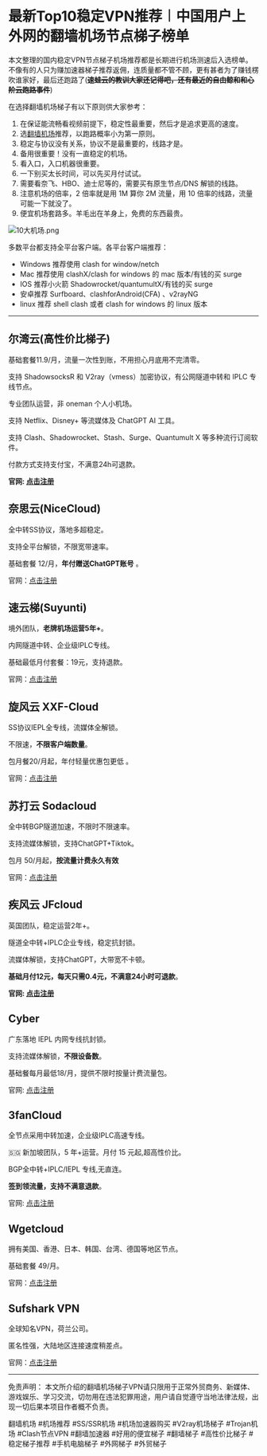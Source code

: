 # 最新Top10稳定VPN推荐︱中国用户上外网的翻墙机场节点梯子榜单

本文整理的国内稳定VPN节点梯子机场推荐都是长期进行机场测速后入选榜单。不像有的人只为赚加速器梯子推荐返佣，连质量都不管不顾，更有甚者为了赚钱楞吹谁家好，最后还跑路了(**~~速蛙云的教训大家还记得吧，还有最近的自由鲸和和心阶云跑路事件~~**)

在选择翻墙机场梯子有以下原则供大家参考：

1. 在保证能流畅看视频前提下，稳定性最重要，然后才是追求更高的速度。
2. 选[翻墙机场](https://github.com/VPN-Best/SSR_V2Ray)推荐，以跑路概率小为第一原则。
3. 稳定与协议没有关系，协议不是最重要的，线路才是。
4. 备用很重要！没有一直稳定的机场。
5. 看入口，入口机器很重要。
6. 一下别买太长时间，可以先买月付试试。
7. 需要看奈飞、HBO、迪士尼等的，需要买有原生节点/DNS 解锁的线路。
8. 注意机场的倍率，2 倍率就是用 1M 算你 2M 流量，用 10 倍率的线路，流量可能一下就没了。
9. 便宜机场套路多。羊毛出在羊身上，免费的东西最贵。

![10大机场.png](https://s2.loli.net/2024/03/17/u9eTinQ2BDL8Mb4.png)

多数平台都支持全平台客户端。各平台客户端推荐：

- Windows 推荐使用 clash for window/netch
- Mac 推荐使用 clashX/clash for windows 的 mac 版本/有钱的买 surge
- IOS 推荐小火箭 Shadowrocket/quantumultX/有钱的买 surge
- 安卓推荐 Surfboard、clashforAndroid(CFA) 、v2rayNG
- linux 推荐 shell clash 或者 clash for windows 的 linux 版本


---
## 尔湾云(高性价比梯子)

基础套餐11.9/月，流量一次性到账，不用担心月底用不完清零。

支持 ShadowsocksR 和 V2ray（vmess）加密协议，有公网隧道中转和 IPLC 专线节点。

专业团队运营，非 oneman 个人小机场。

支持 Netflix、Disney+ 等流媒体及 ChatGPT AI 工具。

支持 Clash、Shadowrocket、Stash、Surge、Quantumult X 等多种流行订阅软件。

付款方式支持支付宝，不满意24h可退款。

**官网: [点击注册](https://go.1vpn.cc/ewan)**

## 奈思云(NiceCloud)

全中转SS协议，落地多超稳定。

支持全平台解锁，不限宽带速率。

基础套餐 12/月，**年付赠送ChatGPT账号** 。

官网：[点击注册](https://go.1vpn.cc/nisi)

## 速云梯(Suyunti)

境外团队，**老牌机场运营5年+**。

内网隧道中转、企业级IPLC专线。

基础最低月付套餐：19元，支持退款。

官网：[点击注册](https://go.1vpn.cc/suyu)

## 旋风云 XXF-Cloud

SS协议IEPL全专线，流媒体全解锁。

不限速，**不限客户端数量**。

包月餐20/月起，年付轻量优惠包更低 。

官网：[点击注册](https://go.1vpn.cc/xxfeng)

## 苏打云 Sodacloud

全中转BGP隧道加速，不限时不限速率。

支持流媒体解锁，支持ChatGPT+Tiktok。

包月 50/月起，**按流量计费永久有效**

官网：[点击注册](https://go.1vpn.cc/soda)

## 疾风云 JFcloud

英国团队，稳定运营2年+。

隧道全中转+IPLC企业专线，稳定抗封锁。

流媒体解锁，支持ChatGPT，大带宽不卡顿。

**基础月付12元，每天只需0.4元，不满意24小时可退款**。

**官网: [点击注册](https://go.1vpn.cc/jife)**

## Cyber

广东落地 IEPL 内网专线抗封锁。

支持流媒体解锁，**不限设备数**。

基础餐每月最低18/月，提供不限时按量计费流量包。

官网: [点击注册](https://go.1vpn.cc/cybg)

## 3fanCloud

全节点采用中转加速，企业级IPLC高速专线。

🇸🇬 新加坡团队，5 年+运营。月付 15 元起,超高性价比。

BGP全中转+IPLC/IEPL 专线,无直连。

**签到领流量，支持不满意退款**。

官网: [点击注册](https://go.1vpn.cc/3fan)

## Wgetcloud

拥有美国、香港、日本、韩国、台湾、德国等地区节点。

基础套餐 49/月。

官网：[点击注册](https://go.1vpn.cc/ewan)

## Sufshark VPN

全球知名VPN，荷兰公司。

匿名性强，大陆地区连接速度稍差点。

官网：[点击注册](https://go.51tz.cc/surfshark)

  
---
免责声明： 本文所介绍的翻墙机场梯子VPN请只限用于正常外贸商务、新媒体、游戏娱乐、学习交流，切勿用在违法犯罪用途，用户请自觉遵守当地法律法规，出现一切后果本项目作者概不负责。

翻墙机场 #机场推荐 #SS/SSR机场 #机场加速器购买 #V2ray机场梯子 #Trojan机场 #Clash节点VPN #翻墙加速器 #好用的便宜梯子 #翻墙梯子 #高性价比梯子 #稳定梯子推荐 #手机电脑梯子 #外网梯子 #外贸梯子
